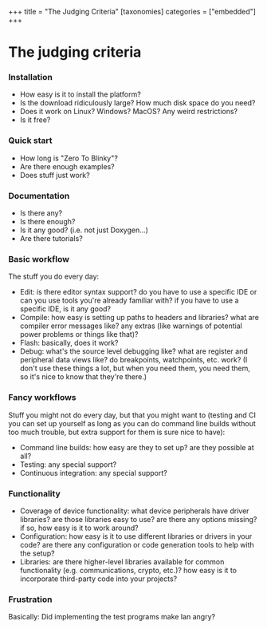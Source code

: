 +++
title = "The Judging Criteria"
[taxonomies]
categories = ["embedded"]
+++

# The judging criteria

### Installation

 - How easy is it to install the platform?
 - Is the download ridiculously large? How much disk space do you
   need?
 - Does it work on Linux? Windows? MacOS? Any weird restrictions?
 - Is it free?

### Quick start

 - How long is "Zero To Blinky"?
 - Are there enough examples?
 - Does stuff just work?

### Documentation

 - Is there any?
 - Is there enough?
 - Is it any good? (i.e. not just Doxygen...)
 - Are there tutorials?

### Basic workflow

The stuff you do every day:

 - Edit: is there editor syntax support? do you have to use a specific
   IDE or can you use tools you're already familiar with? if you have
   to use a specific IDE, is it any good?
 - Compile: how easy is setting up paths to headers and libraries?
   what are compiler error messages like? any extras (like warnings of
   potential power problems or things like that)?
 - Flash: basically, does it work?
 - Debug: what's the source level debugging like? what are register
   and peripheral data views like? do breakpoints, watchpoints, etc.
   work? (I don't use these things a lot, but when you need them, you
   need them, so it's nice to know that they're there.)

### Fancy workflows

Stuff you might not do every day, but that you might want to (testing
and CI you can set up yourself as long as you can do command line
builds without too much trouble, but extra support for them is sure
nice to have):

 - Command line builds: how easy are they to set up? are they possible
   at all?
 - Testing: any special support?
 - Continuous integration: any special support?

### Functionality

 - Coverage of device functionality: what device peripherals have
   driver libraries? are those libraries easy to use? are there any
   options missing? if so, how easy is it to work around?
 - Configuration: how easy is it to use different libraries or drivers
   in your code? are there any configuration or code generation tools
   to help with the setup?
 - Libraries: are there higher-level libraries available for common
   functionality (e.g. communications, crypto, etc.)? how easy is it
   to incorporate third-party code into your projects?

### Frustration

Basically: Did implementing the test programs make Ian angry?

